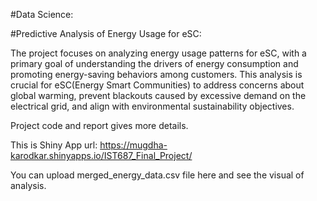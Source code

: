 #Data Science:<br>

#Predictive Analysis of Energy Usage for eSC:

The project focuses on analyzing energy usage patterns for eSC, with a primary goal of understanding the drivers of energy consumption and promoting energy-saving behaviors among customers. This analysis is crucial for eSC(Energy Smart Communities) to address concerns about global warming, prevent blackouts caused by excessive demand on the electrical grid, and align with environmental sustainability objectives.

 Project code and report gives more details.

 This is Shiny App url: https://mugdha-karodkar.shinyapps.io/IST687_Final_Project/

 You can upload merged_energy_data.csv file here and see the visual of analysis.
